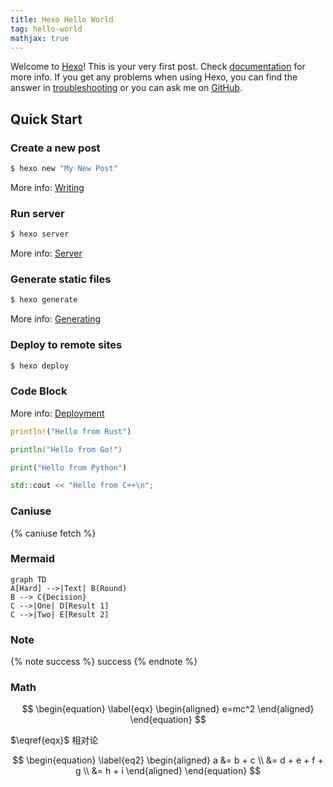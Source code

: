 ```yaml
---
title: Hexo Hello World
tag: hello-world
mathjax: true
---
```

Welcome to [Hexo](https://hexo.io/)! This is your very first post. Check [documentation](https://hexo.io/docs/) for more info. If you get any problems when using Hexo, you can find the answer in [troubleshooting](https://hexo.io/docs/troubleshooting.html) or you can ask me on [GitHub](https://github.com/hexojs/hexo/issues).

<!--more-->

## Quick Start

### Create a new post

``` bash
$ hexo new "My New Post"
```

More info: [Writing](https://hexo.io/docs/writing.html)

### Run server

``` bash
$ hexo server
```

More info: [Server](https://hexo.io/docs/server.html)

### Generate static files

``` bash
$ hexo generate
```

More info: [Generating](https://hexo.io/docs/generating.html)

### Deploy to remote sites

``` bash
$ hexo deploy
```

### Code Block

More info: [Deployment](https://hexo.io/docs/one-command-deployment.html)

```rust
println!("Hello from Rust")
```

```go
println("Hello from Go!")
```

```python
print("Hello from Python")
```

```cpp
std::cout << "Hello from C++\n";
```

### Caniuse

{% caniuse fetch %}

### Mermaid

```mermaid
graph TD
A[Hard] -->|Text| B(Round)
B --> C{Decision}
C -->|One| D[Result 1]
C -->|Two| E[Result 2]
```

### Note

{% note success %}
success
{% endnote %}

### Math

$$
\begin{equation} \label{eqx}
\begin{aligned}
e=mc^2
\end{aligned}
\end{equation}
$$

$\eqref{eqx}$ 相对论

$$
\begin{equation} \label{eq2}
\begin{aligned}
a &= b + c \\
  &= d + e + f + g \\
  &= h + i
\end{aligned}
\end{equation}
$$